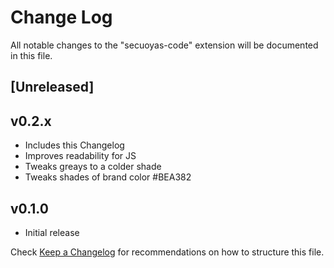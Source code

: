# Change Log

All notable changes to the "secuoyas-code" extension will be documented in this file.



## [Unreleased]

## v0.2.x 
- Includes this Changelog
- Improves readability for JS
- Tweaks greays to a colder shade
- Tweaks shades of brand color #BEA382


## v0.1.0 
- Initial release


Check [Keep a Changelog](http://keepachangelog.com/) for recommendations on how to structure this file.